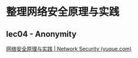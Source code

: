 # 整理网络安全原理与实践

## lec04 - Anonymity

[网络安全原理与实践 | Network Security (yuque.com)](https://www.yuque.com/xianyuxuan/coding/netsec#WU5QJ)
